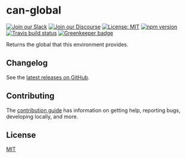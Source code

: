 # can-global

[![Join our Slack](https://img.shields.io/badge/slack-join%20chat-611f69.svg)](https://www.bitovi.com/community/slack?utm_source=badge&utm_medium=badge&utm_campaign=pr-badge&utm_content=badge)
[![Join our Discourse](https://img.shields.io/discourse/https/forums.bitovi.com/posts.svg)](https://forums.bitovi.com/?utm_source=badge&utm_medium=badge&utm_campaign=pr-badge&utm_content=badge)
[![License: MIT](https://img.shields.io/badge/license-MIT-blue.svg)](https://github.com/canjs/can-global/blob/master/LICENSE)
[![npm version](https://badge.fury.io/js/can-global.svg)](https://www.npmjs.com/package/can-global)
[![Travis build status](https://travis-ci.org/canjs/can-global.svg?branch=master)](https://travis-ci.org/canjs/can-global)
[![Greenkeeper badge](https://badges.greenkeeper.io/canjs/can-global.svg)](https://greenkeeper.io/)

Returns the global that this environment provides.

## Changelog

See the [latest releases on GitHub](https://github.com/canjs/can-global/releases).

## Contributing

The [contribution guide](https://github.com/canjs/can-global/blob/master/CONTRIBUTING.md) has information on getting help, reporting bugs, developing locally, and more.

## License

[MIT](https://github.com/canjs/can-global/blob/master/LICENSE)
